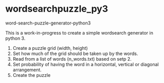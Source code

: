 # wordsearchpuzzle_py3
word-search-puzzle-generator-python3

This is a work-in-progress to create a simple wordsearch generator in python 3.

1. Create a puzzle grid (width, height)
2. Set how much of the grid should be taken up by the words.
2. Read from a list of words (n_words.txt) based on setp 2.
3. Set probability of having the word in a horizontal, vertical or diagonal arrangement.
4. Create the puzzle
